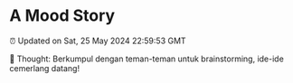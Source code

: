 # A Mood Story

⏰ Updated on Sat, 25 May 2024 22:59:53 GMT

💭 Thought: Berkumpul dengan teman-teman untuk brainstorming, ide-ide cemerlang datang!

